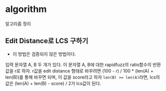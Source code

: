 # algorithm
알고리즘 정리

## Edit Distance로 LCS 구하기

 * 이 방법은 검증되지 않은 방법이다.
 
 입력 문자열 A, B 두 개가 있다.
 이 문자열 A, B에 대한 rapidfuzz의 ratio함수의 반환값을 r로 하자.
 r값을 edit distance 형태로 바꾸려면 (100 - r) / 100 * (len(A) + len(B))를 통해 바꾸면 되며, 이 값을 score라고 하자
 `len(B) >= len(A)`라면, lcs의 값은 (len(A) + len(B) - score) / 2가 lcs값이 된다.
 
 

